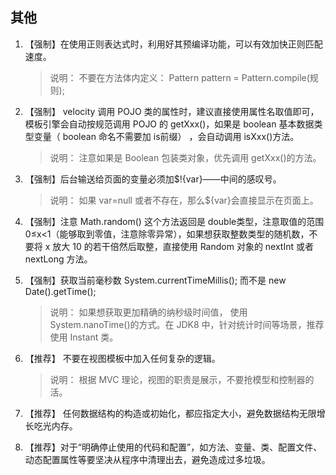 ## 其他

1. 【强制】在使用正则表达式时，利用好其预编译功能，可以有效加快正则匹配速度。
    > 说明： 不要在方法体内定义： Pattern pattern = Pattern.compile(规则);

2. 【强制】 velocity 调用 POJO 类的属性时，建议直接使用属性名取值即可， 模板引擎会自动按规范调用 POJO 的 getXxx()，如果是 boolean 基本数据类型变量（ boolean 命名不需要加 is前缀） ，会自动调用 isXxx()方法。
    > 说明： 注意如果是 Boolean 包装类对象，优先调用 getXxx()的方法。

3. 【强制】后台输送给页面的变量必须加$!{var}——中间的感叹号。
    > 说明： 如果 var=null 或者不存在，那么${var}会直接显示在页面上。

4. 【强制】注意 Math.random() 这个方法返回是 double类型，注意取值的范围 0≤x<1（能够取到零值，注意除零异常），如果想获取整数类型的随机数，不要将 x 放大 10 的若干倍然后取整，直接使用 Random 对象的 nextInt 或者 nextLong 方法。

5. 【强制】获取当前毫秒数 System.currentTimeMillis(); 而不是 new Date().getTime();
    > 说明： 如果想获取更加精确的纳秒级时间值， 使用 System.nanoTime()的方式。在 JDK8 中，针对统计时间等场景，推荐使用 Instant 类。

6. 【推荐】 不要在视图模板中加入任何复杂的逻辑。
    > 说明： 根据 MVC 理论，视图的职责是展示，不要抢模型和控制器的活。

7. 【推荐】 任何数据结构的构造或初始化，都应指定大小，避免数据结构无限增长吃光内存。

8. 【推荐】对于“明确停止使用的代码和配置”，如方法、变量、类、配置文件、动态配置属性等要坚决从程序中清理出去，避免造成过多垃圾。